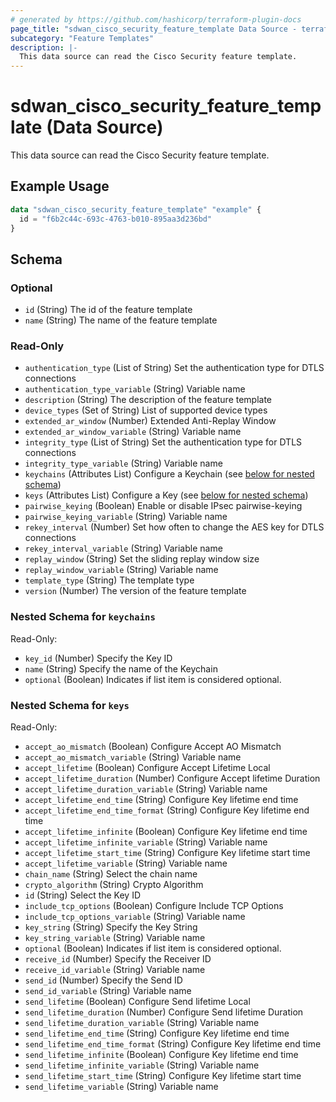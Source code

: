 ```yaml
---
# generated by https://github.com/hashicorp/terraform-plugin-docs
page_title: "sdwan_cisco_security_feature_template Data Source - terraform-provider-sdwan"
subcategory: "Feature Templates"
description: |-
  This data source can read the Cisco Security feature template.
---
```


# sdwan_cisco_security_feature_template (Data Source)

This data source can read the Cisco Security feature template.

## Example Usage

```terraform
data "sdwan_cisco_security_feature_template" "example" {
  id = "f6b2c44c-693c-4763-b010-895aa3d236bd"
}
```

<!-- schema generated by tfplugindocs -->
## Schema

### Optional

- `id` (String) The id of the feature template
- `name` (String) The name of the feature template

### Read-Only

- `authentication_type` (List of String) Set the authentication type for DTLS connections
- `authentication_type_variable` (String) Variable name
- `description` (String) The description of the feature template
- `device_types` (Set of String) List of supported device types
- `extended_ar_window` (Number) Extended Anti-Replay Window
- `extended_ar_window_variable` (String) Variable name
- `integrity_type` (List of String) Set the authentication type for DTLS connections
- `integrity_type_variable` (String) Variable name
- `keychains` (Attributes List) Configure a Keychain (see [below for nested schema](#nestedatt--keychains))
- `keys` (Attributes List) Configure a Key (see [below for nested schema](#nestedatt--keys))
- `pairwise_keying` (Boolean) Enable or disable IPsec pairwise-keying
- `pairwise_keying_variable` (String) Variable name
- `rekey_interval` (Number) Set how often to change the AES key for DTLS connections
- `rekey_interval_variable` (String) Variable name
- `replay_window` (String) Set the sliding replay window size
- `replay_window_variable` (String) Variable name
- `template_type` (String) The template type
- `version` (Number) The version of the feature template

<a id="nestedatt--keychains"></a>
### Nested Schema for `keychains`

Read-Only:

- `key_id` (Number) Specify the Key ID
- `name` (String) Specify the name of the Keychain
- `optional` (Boolean) Indicates if list item is considered optional.


<a id="nestedatt--keys"></a>
### Nested Schema for `keys`

Read-Only:

- `accept_ao_mismatch` (Boolean) Configure Accept AO Mismatch
- `accept_ao_mismatch_variable` (String) Variable name
- `accept_lifetime` (Boolean) Configure Accept Lifetime Local
- `accept_lifetime_duration` (Number) Configure Accept lifetime Duration
- `accept_lifetime_duration_variable` (String) Variable name
- `accept_lifetime_end_time` (String) Configure Key lifetime end time
- `accept_lifetime_end_time_format` (String) Configure Key lifetime end time
- `accept_lifetime_infinite` (Boolean) Configure Key lifetime end time
- `accept_lifetime_infinite_variable` (String) Variable name
- `accept_lifetime_start_time` (String) Configure Key lifetime start time
- `accept_lifetime_variable` (String) Variable name
- `chain_name` (String) Select the chain name
- `crypto_algorithm` (String) Crypto Algorithm
- `id` (String) Select the Key ID
- `include_tcp_options` (Boolean) Configure Include TCP Options
- `include_tcp_options_variable` (String) Variable name
- `key_string` (String) Specify the Key String
- `key_string_variable` (String) Variable name
- `optional` (Boolean) Indicates if list item is considered optional.
- `receive_id` (Number) Specify the Receiver ID
- `receive_id_variable` (String) Variable name
- `send_id` (Number) Specify the Send ID
- `send_id_variable` (String) Variable name
- `send_lifetime` (Boolean) Configure Send lifetime Local
- `send_lifetime_duration` (Number) Configure Send lifetime Duration
- `send_lifetime_duration_variable` (String) Variable name
- `send_lifetime_end_time` (String) Configure Key lifetime end time
- `send_lifetime_end_time_format` (String) Configure Key lifetime end time
- `send_lifetime_infinite` (Boolean) Configure Key lifetime end time
- `send_lifetime_infinite_variable` (String) Variable name
- `send_lifetime_start_time` (String) Configure Key lifetime start time
- `send_lifetime_variable` (String) Variable name
